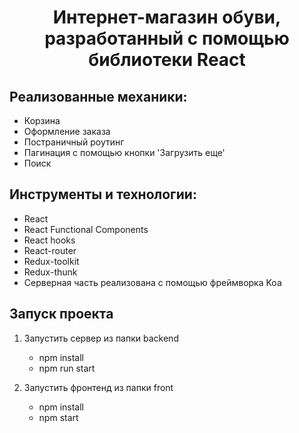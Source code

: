 <h1 align="center">Интернет-магазин обуви, разработанный с помощью библиотеки React</h1>

## Реализованные механики:
* Корзина
* Оформление заказа
* Постраничный роутинг
* Пагинация с помощью кнопки 'Загрузить еще'
* Поиск

## Инструменты и технологии:
* React
* React Functional Components
* React hooks
* React-router
* Redux-toolkit
* Redux-thunk
* Серверная часть реализована с помощью фреймворка Koa

## Запуск проекта 
1. Запустить сервер из папки backend
    * npm install
    * npm run start
   
2. Запустить фронтенд из папки front
    * npm install
    * npm start